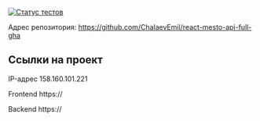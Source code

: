 [![Статус тестов](../../actions/workflows/tests.yml/badge.svg)](../../actions/workflows/tests.yml)

Адрес репозитория: https://github.com/ChalaevEmil/react-mesto-api-full-gha

## Ссылки на проект

IP-адрес 158.160.101.221

Frontend https://

Backend https://
